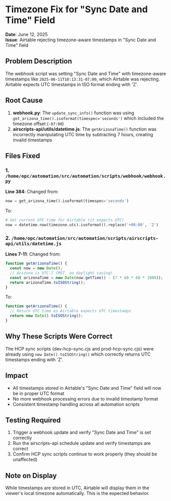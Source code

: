 # Timezone Fix for "Sync Date and Time" Field
**Date**: June 12, 2025  
**Issue**: Airtable rejecting timezone-aware timestamps in "Sync Date and Time" field

## Problem Description
The webhook script was setting "Sync Date and Time" with timezone-aware timestamps like `2025-06-11T18:13:31-07:00`, which Airtable was rejecting. Airtable expects UTC timestamps in ISO format ending with 'Z'.

## Root Cause
1. **webhook.py**: The `update_sync_info()` function was using `get_arizona_time().isoformat(timespec='seconds')` which included the timezone offset (`-07:00`)
2. **airscripts-api/utils/datetime.js**: The `getArizonaTime()` function was incorrectly manipulating UTC time by subtracting 7 hours, creating invalid timestamps

## Files Fixed

### 1. `/home/opc/automation/src/automation/scripts/webhook/webhook.py`
**Line 384**: Changed from:
```python
now = get_arizona_time().isoformat(timespec='seconds')
```
To:
```python
# Get current UTC time for Airtable (it expects UTC)
now = datetime.now(timezone.utc).isoformat().replace('+00:00', 'Z')
```

### 2. `/home/opc/automation/src/automation/scripts/airscripts-api/utils/datetime.js`
**Lines 7-11**: Changed from:
```javascript
function getArizonaTime() {
  const now = new Date();
  // Arizona is UTC-7 (MST, no daylight saving)
  const arizonaTime = new Date(now.getTime() - (7 * 60 * 60 * 1000));
  return arizonaTime.toISOString();
}
```
To:
```javascript
function getArizonaTime() {
  // Return UTC time as Airtable expects UTC timestamps
  return new Date().toISOString();
}
```

## Why These Scripts Were Correct
The HCP sync scripts (dev-hcp-sync.cjs and prod-hcp-sync.cjs) were already using `new Date().toISOString()` which correctly returns UTC timestamps ending with 'Z'.

## Impact
- All timestamps stored in Airtable's "Sync Date and Time" field will now be in proper UTC format
- No more webhook processing errors due to invalid timestamp format
- Consistent timestamp handling across all automation scripts

## Testing Required
1. Trigger a webhook update and verify "Sync Date and Time" is set correctly
2. Run the airscripts-api schedule update and verify timestamps are correct
3. Confirm HCP sync scripts continue to work properly (they should be unaffected)

## Note on Display
While timestamps are stored in UTC, Airtable will display them in the viewer's local timezone automatically. This is the expected behavior.